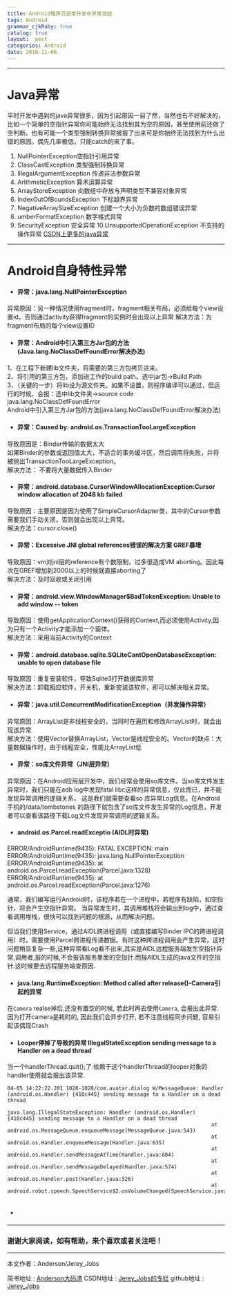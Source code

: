 ```yaml
---
title: Android程序员日常开发中异常总结
tags: Android
grammar_cjkRuby: true
catalog: true
layout:  post
categories: Android
date: 2016-11-06
---
```

 ----------
# **Java异常**

 平时开发中遇到的java异常很多，因为引起原因一目了然，当然也有不好解决的，比如一个简单的空指针异常你可能始终无法找到其为空的原因，甚至使用前还做了空判断。也有可能一个类型强制转换异常被报了出来可是你始终无法找到为什么出错的原因。偶先几率极低，只能catch的来了事。

 1. NullPointerException空指针引用异常
 2. ClassCastException 类型强制转换异常
 3. IllegalArgumentException 传递非法参数异常
 4. ArithmeticException 算术运算异常
 5. ArrayStoreException 向数组中存放与声明类型不兼容对象异常
 6. IndexOutOfBoundsException 下标越界异常
 7. NegativeArraySizeException 创建一个大小为负数的数组错误异常
 8. umberFormatException 数字格式异常
 9. SecurityException 安全异常
 10.UnsupportedOperationException 不支持的操作异常
[CSDN上更多的java异常][1]

 ----------
# **Android自身特性异常**

 - #### 异常：java.lang.NullPointerException

 异常原因：另一种情况使用fragment时，fragment相关布局，必须给每个view设置id，否则通过activity获得fragment的实例时会出现以上异常
 解决方法：为fragment布局的每个view设置ID

 - #### 异常：Android中引入第三方Jar包的方法(Java.lang.NoClassDefFoundError解决办法)

1、在工程下新建lib文件夹，将需要的第三方包拷贝进来。<br>
2、将引用的第三方包，添加进工作的build path。选中jar包->Build Path<br>
3、（关键的一步）将lib设为源文件夹。如果不设置，则程序编译可以通过，但运行的时候，会报：选中lib文件夹->source code<br>
java.lang.NoClassDefFoundError<br>
Android中引入第三方Jar包的方法(java.lang.NoClassDefFoundError解决办法)

 - #### 异常：Caused by: android.os.TransactionTooLargeException
导致原因是：Binder传输的数据太大<br>
如果Binder的参数或返回值太大，不适合的事务缓冲区，然后调用将失败，并将被抛出TransactionTooLargeException。<br>
解决方法：
不要将大量数据传入Binder

 - #### 异常：android.database.CursorWindowAllocationException:Cursor window allocation of 2048 kb failed
导致原因：主要原因是因为使用了SimpleCursorAdapter类，其中的Cursor参数需要我们手动关闭，否则就会出现以上异常。<br>
解决方法：cursor.close()

 - #### 异常：Excessive JNI global references错误的解决方案  GREF暴增
导致原因：vm对jni层的reference有个数限制，过多很造成VM aborting。因此每次在GREF增加到2000以上的时候就直接aborting了<br>
 解决方法：及时回收或关闭引用


 - #### 异常：android.view.WindowManager$BadTokenException: Unable to add window -- token
导致原因：使用getApplicationContext()获得的Context,而必须使用Activity,因为只有一个Activity才能添加一个窗体。<br>
解决方法：采用当前Activity的Context

 - #### 异常：android.database.sqlite.SQLiteCantOpenDatabaseException: unable to open database file
导致原因：重复安装软件，导致Sqlite3打开数据库异常<br>
解决方法：卸载相应软件，开关机，重新安装该软件，即可以解决相关异常。

 - #### 异常：java.util.ConcurrentModificationException（并发操作异常）
异常原因：ArrayList是非线程安全的，当同时在遍历和修改ArrayList时，就会出现该异常<br>
解决方法：使用Vector替换ArrayList，Vector是线程安全的。Vector的缺点：大量数据操作时，由于线程安全，性能比ArrayList低

 - #### 异常：so库文件异常（JNI层异常）
异常原因：在Android应用层开发中，我们经常会使用so库文件。当so库文件发生异常时，我们只能在adb log中发现fatal libc这样的异常信息，仅此而已，并不能发现异常调用的逻辑关系， 这是我们就需要查看so 库异常Log信息。在Android手机的/data/tombstones 的路径下就包含了so库文件发生异常的Log信息，开发者可以查看该路径下载Log文件发现异常调用的逻辑关系。

 - #### android.os.Parcel.readExceptio (AIDL时异常)
  ERROR/AndroidRuntime(9435): FATAL EXCEPTION: main
 ERROR/AndroidRuntime(9435): java.lang.NullPointerException
 ERROR/AndroidRuntime(9435): at android.os.Parcel.readException(Parcel.java:1328)
 ERROR/AndroidRuntime(9435): at android.os.Parcel.readException(Parcel.java:1276)

 通常，我们编写运行Android时，该程序若在一个进程中。若程序有缺陷，如空指针，将会产生空指针异常。 当异常发生时，其调用堆栈将会输出到log中，通过查看调用堆栈，很快可以找到问题的根源，从而解决问题。

 但当我们使用Service，通过AIDL跨进程调用（或直接编写Binder IPC的跨进程调用）时，需要使用Parcel跨进程传递数据。有时这种跨进程调用会产生异常，这时问题稍显复杂一些,这种异常看Log看不出来,其实是AIDL远程服务端发生空指针异常,调用者,报的时候,不会报该服务里面的空指针.而报AIDL生成的java文件的空指针.这时候要去远程服务端查原因.

 - ####  java.lang.RuntimeException: Method called after release()-Camera引起的异常
在`Camera` realse掉后,还没有置空的时候, 若此时再去使用`Camera`, 会报出此异常. <br>
因为打开camera是耗时的, 因此我们会异步打开, 若不注意线程同步问题, 容易引起该偶现Crash



 - #### Looper停掉了导致的异常 IllegalStateException sending message to a Handler on a dead thread
当一个handlerThread.quit();了.依赖于这个handlerThread的looper对象的handler使用就会报出该异常.

 ```
 04-05 14:22:22.201 1028-1028/com.avatar.dialog W/MessageQueue: Handler (android.os.Handler) {410c445} sending message to a Handler on a dead thread
                                                               java.lang.IllegalStateException: Handler (android.os.Handler) {410c445} sending message to a Handler on a dead thread
                                                                   at android.os.MessageQueue.enqueueMessage(MessageQueue.java:543)
                                                                   at android.os.Handler.enqueueMessage(Handler.java:635)
                                                                   at android.os.Handler.sendMessageAtTime(Handler.java:604)
                                                                   at android.os.Handler.sendMessageDelayed(Handler.java:574)
                                                                   at android.os.Handler.post(Handler.java:326)
                                                                   at android.robot.speech.SpeechService$2.onVolumeChanged(SpeechService.java:224)


 ```

- #### 






 ----------

 ### 谢谢大家阅读，如有帮助，来个喜欢或者关注吧！

 ----------
 本文作者：Anderson/Jerey_Jobs

 简书地址   :  [Anderson大码渣][2]
 CSDN地址   :  [Jerey_Jobs的专栏][3]
 github地址 :  [Jerey_Jobs][4]



  [1]: http://blog.csdn.net/qq635785620/article/details/7781026
  [2]: http://www.jianshu.com/users/016a5ba708a0/latest_articles
  [3]: http://blog.csdn.net/jerey_jobs
  [4]: https://github.com/Jerey-Jobs
